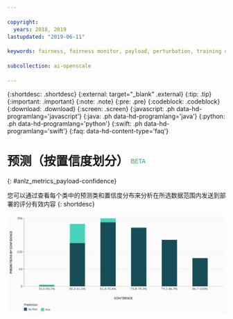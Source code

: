 ```yaml
---

copyright:
  years: 2018, 2019
lastupdated: "2019-06-11"

keywords: fairness, fairness monitor, payload, perturbation, training data, debiased

subcollection: ai-openscale

---
```


{:shortdesc: .shortdesc}
{:external: target="_blank" .external}
{:tip: .tip}
{:important: .important}
{:note: .note}
{:pre: .pre}
{:codeblock: .codeblock}
{:download: .download}
{:screen: .screen}
{:javascript: .ph data-hd-programlang='javascript'}
{:java: .ph data-hd-programlang='java'}
{:python: .ph data-hd-programlang='python'}
{:swift: .ph data-hd-programlang='swift'}
{:faq: data-hd-content-type='faq'}


# 预测（按置信度划分）![beta 标记](images/beta.png)
{: #anlz_metrics_payload-confidence}

您可以通过查看每个类中的预测类和置信度分布来分析在所选数据范围内发送到部署的评分有效内容
{: shortdesc}

   ![此图表按置信度分布映射预测](images/by_confidence.png)
